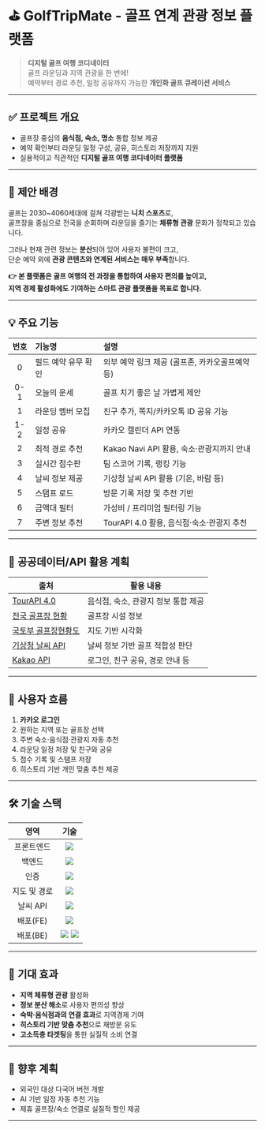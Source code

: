 # ⛳ GolfTripMate - 골프 연계 관광 정보 플랫폼

> **디지털 골프 여행 코디네이터**  
> 골프 라운딩과 지역 관광을 한 번에!  
> 예약부터 경로 추천, 일정 공유까지 가능한 **개인화 골프 큐레이션 서비스**

---

## ✅ 프로젝트 개요

- 골프장 중심의 **음식점, 숙소, 명소** 통합 정보 제공
- 예약 확인부터 라운딩 일정 구성, 공유, 히스토리 저장까지 지원
- 실용적이고 직관적인 **디지털 골프 여행 코디네이터 플랫폼**

---

## 🌟 제안 배경

골프는 2030~4060세대에 걸쳐 각광받는 **니치 스포츠**로,  
골프장을 중심으로 전국을 순회하며 라운딩을 즐기는 **체류형 관광** 문화가 정착되고 있습니다.

그러나 현재 관련 정보는 **분산**되어 있어 사용자 불편이 크고,  
단순 예약 외에 **관광 콘텐츠와 연계된 서비스는 매우 부족**합니다.

**👉 본 플랫폼은 골프 여행의 전 과정을 통합하여 사용자 편의를 높이고,  
지역 경제 활성화에도 기여하는 스마트 관광 플랫폼을 목표로 합니다.**

---

## 💡 주요 기능

| 번호 | 기능명 | 설명 |
| :--: | :----- | :--- |
| 0 | 필드 예약 유무 확인 | 외부 예약 링크 제공 (골프존, 카카오골프예약 등) |
| 0-1 | 오늘의 운세 | 골프 치기 좋은 날 가볍게 제안 |
| 1 | 라운딩 멤버 모집 | 친구 추가, 쪽지/카카오톡 ID 공유 기능 |
| 1-2 | 일정 공유 | 카카오 캘린더 API 연동 |
| 2 | 최적 경로 추천 | Kakao Navi API 활용, 숙소·관광지까지 안내 |
| 3 | 실시간 점수판 | 팀 스코어 기록, 랭킹 기능 |
| 4 | 날씨 정보 제공 | 기상청 날씨 API 활용 (기온, 바람 등) |
| 5 | 스탬프 로드 | 방문 기록 저장 및 추천 기반 |
| 6 | 금액대 필터 | 가성비 / 프리미엄 필터링 기능 |
| 7 | 주변 정보 추천 | TourAPI 4.0 활용, 음식점·숙소·관광지 추천 |

---

## 🔧 공공데이터/API 활용 계획

| 출처 | 활용 내용 |
| ---- | ---------- |
| [TourAPI 4.0](https://api.visitkorea.or.kr/#/) | 음식점, 숙소, 관광지 정보 통합 제공 |
| [전국 골프장 현황](https://www.data.go.kr/data/15118920/fileData.do) | 골프장 시설 정보 |
| [국토부 골프장현황도](https://www.vworld.kr/dev/v4dv_2ddataguide2_s002.do?svcIde=sgisgolf) | 지도 기반 시각화 |
| [기상청 날씨 API](https://www.data.go.kr/data/15043494/fileData.do) | 날씨 정보 기반 골프 적합성 판단 |
| [Kakao API](https://developers.kakao.com/) | 로그인, 친구 공유, 경로 안내 등 |

---

## 🧭 사용자 흐름

1. **카카오 로그인**
2. 원하는 지역 또는 골프장 선택
3. 주변 숙소·음식점·관광지 자동 추천
4. 라운딩 일정 저장 및 친구와 공유
5. 점수 기록 및 스탬프 저장
6. 히스토리 기반 개인 맞춤 추천 제공

---

## 🛠 기술 스택

<div align="center">

| 영역 | 기술 |
|:----:|:----:|
| 프론트엔드 | <img src="https://img.shields.io/badge/React-20232A?style=for-the-badge&logo=react&logoColor=61DAFB"/> |
| 백엔드 | <img src="https://img.shields.io/badge/Spring%20Boot-6DB33F?style=for-the-badge&logo=spring-boot&logoColor=white"/> |
| 인증 | <img src="https://img.shields.io/badge/Kakao%20Login-FFCD00?style=for-the-badge&logo=kakao&logoColor=000000"/> |
| 지도 및 경로 | <img src="https://img.shields.io/badge/Kakao%20Map%20API-FFCD00?style=for-the-badge&logo=kakao&logoColor=000000"/> |
| 날씨 API | <img src="https://img.shields.io/badge/Weather%20API-007ACC?style=for-the-badge&logo=cloud&logoColor=white"/> |
| 배포(FE) | <img src="https://img.shields.io/badge/Netlify-00C7B7?style=for-the-badge&logo=netlify&logoColor=white"/> |
| 배포(BE) | <img src="https://img.shields.io/badge/Render-46E3B7?style=for-the-badge&logo=render&logoColor=white"/> <img src="https://img.shields.io/badge/Railway-000000?style=for-the-badge&logo=railway&logoColor=white"/> |

</div>

---

## 🎯 기대 효과

- **지역 체류형 관광** 활성화
- **정보 분산 해소**로 사용자 편의성 향상
- **숙박·음식점과의 연결 효과**로 지역경제 기여
- **히스토리 기반 맞춤 추천**으로 재방문 유도
- **고소득층 타겟팅**을 통한 실질적 소비 연결

---

## 📌 향후 계획

- 외국인 대상 다국어 버전 개발
- AI 기반 일정 자동 추천 기능
- 제휴 골프장/숙소 연결로 실질적 할인 제공

---
